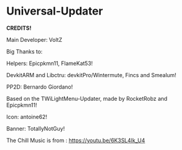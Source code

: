 # Universal-Updater

**CREDITS!**


Main Developer: VoltZ

Big Thanks to: 

Helpers: Epicpkmn11, FlameKat53!

DevkitARM and Libctru: devkitPro/Wintermute, Fincs and Smealum!

PP2D: Bernardo Giordano!

Based on the TWiLightMenu-Updater, made by RocketRobz and Epicpkmn11!

Icon: antoine62!

Banner: TotallyNotGuy!

The Chill Music is from : https://youtu.be/6K3SL4Ik_U4